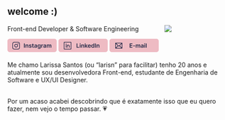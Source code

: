 <h2>welcome :) </h2>
<img align="right" width="150" src="https://i.picasion.com/pic92/dc5c5106475d9e2855d26de9d40a029e.gif"/> 
<p>Front-end Developer & Software Engineering</p>
<div style="display: inline_block">
  <a href="https://www.instagram.com/larisn.dev/"><img src="https://github.com/larisn/larisn/blob/main/icons/instagram.png" target="_blank"></a>
  <a href="https://www.linkedin.com/in/larisn/"><img src="https://github.com/larisn/larisn/blob/main/icons/linkedin.png" target="_blank"></a>
  <a href="mailto:contato@larisn.com"><img src="https://github.com/larisn/larisn/blob/main/icons/email.png" target="_blank"></a>
</div>
<br>

<div style="display: inline_block">
  Me chamo Larissa Santos (ou “larisn” para facilitar) tenho 20 anos e atualmente sou desenvolvedora Front-end, estudante de Engenharia de Software e UX/UI Designer. 
  <br>
  <br>
  
  Por um acaso acabei descobrindo que é exatamente isso que eu quero fazer, nem vejo o tempo passar. 💗
</div>
<br>



